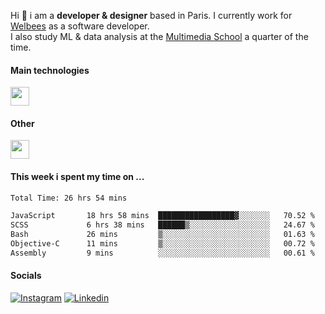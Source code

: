 Hi :wave: i am a **developer & designer** based in Paris. I currently work for [Welbees](https://www.welbees.com) as a software developer.<br /> I also study ML & data analysis at the [Multimedia School](https://www.ecole-multimedia.com/) a quarter of the time.

#### Main technologies
<img height="30" src="https://skillicons.dev/icons?i=js,ts,react,nextjs,threejs,nodejs,nestjs,laravel,mysql,git,docker" />

#### Other
<img height="30" src="https://skillicons.dev/icons?i=figma,ps,ai,ae,pr,blender,unreal,ableton" />

#### This week i spent my time on ...
<!--START_SECTION:waka-->

```txt
Total Time: 26 hrs 54 mins

JavaScript       18 hrs 58 mins  █████████████████▓░░░░░░░   70.52 %
SCSS             6 hrs 38 mins   ██████▒░░░░░░░░░░░░░░░░░░   24.67 %
Bash             26 mins         ▒░░░░░░░░░░░░░░░░░░░░░░░░   01.63 %
Objective-C      11 mins         ▒░░░░░░░░░░░░░░░░░░░░░░░░   00.72 %
Assembly         9 mins          ░░░░░░░░░░░░░░░░░░░░░░░░░   00.61 %
```

<!--END_SECTION:waka-->

#### Socials

<a href="https://www.instagram.com/maximelbv/" target="_blank">![Instagram](https://img.shields.io/badge/Instagram-E4405F?style=for-the-badge&logo=instagram&logoColor=white)</a>
<a href="https://www.linkedin.com/in/maxime-lefebvre-85b545199" target="_blank">![Linkedin](https://img.shields.io/badge/LinkedIn-0077B5?style=for-the-badge&logo=linkedin&logoColor=white)</a>
